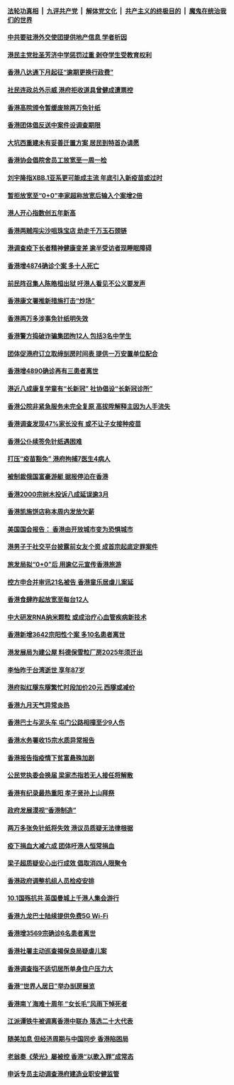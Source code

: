 ####  [法轮功真相](../../../../basic/blob/master/README.md?t=10130531) &nbsp;|&nbsp; [九评共产党](../../../../9ping.md/blob/master/README.md?t=10130531) &nbsp;|&nbsp; [解体党文化](../../../../jtdwh.md/blob/master/README.md?t=10130531)  &nbsp;|&nbsp; [共产主义的终极目的](../../../../gczydzjmd.md/blob/master/README.md?t=10130531) &nbsp;|&nbsp; [魔鬼在统治我们的世界](../../../../mgztzwmdsj.md/blob/master/README.md?t=10130531) 

#### [中共要驻港外交使团提供地产信息 学者析因](../pages/nsc415/n13843453.md?t=10130531) 

#### [港民主党批圣芳济中学惩罚过重 剥夺学生受教育权利](../pages/nsc415/n13843489.md?t=10130531) 

#### [香港八达通下月起征“逾期更换行政费”](../pages/nsc415/n13843487.md?t=10130531) 

#### [社民连政总外示威 港府拒收道具曾健成遭票控](../pages/nsc415/n13843466.md?t=10130531) 

#### [香港高院颁令暂缓废除两万免针纸](../pages/nsc415/n13843458.md?t=10130531) 

#### [香港团体倡反送中案件设调查期限](../pages/nsc415/n13843452.md?t=10130531) 

#### [大坑西重建未有妥善迁置方案 居民到特首办请愿](../pages/nsc415/n13843448.md?t=10130531) 

#### [香港协会倡院舍员工放宽至一周一检](../pages/nsc415/n13843438.md?t=10130531) 

#### [刘宇隆指XBB.1亚系更可能成主流 年底引入新疫苗或过时](../pages/nsc415/n13843434.md?t=10130531) 

#### [暂拒放宽至“0+0”李家超称放宽后输入个案增2倍](../pages/nsc415/n13843422.md?t=10130531) 

#### [港人开心指数创五年新高](../pages/nsc415/n13842764.md?t=10130531) 

#### [香港两贼闯尖沙咀珠宝店 劫走千万玉石颈链](../pages/nsc415/n13842759.md?t=10130531) 

#### [港调查疫下长者精神健康变差 逾半受访者现睡眠障碍](../pages/nsc415/n13842757.md?t=10130531) 

#### [香港增4874确诊个案 多十人死亡](../pages/nsc415/n13842754.md?t=10130531) 

#### [前民阵召集人陈皓桓出狱 吁港人看见不公义要发声](../pages/nsc415/n13842753.md?t=10130531) 

#### [香港康文署推新措施打击“炒场”](../pages/nsc415/n13842747.md?t=10130531) 

#### [香港两万多涉事免针纸明失效](../pages/nsc415/n13842724.md?t=10130531) 

#### [香港警方捣破诈骗集团拘12人 包括3名中学生](../pages/nsc415/n13842085.md?t=10130531) 

#### [团体促港府订立取缔㓥房时间表 提供一万安置单位配合](../pages/nsc415/n13842080.md?t=10130531) 

#### [香港增4890确诊再有三患者离世](../pages/nsc415/n13842072.md?t=10130531) 

#### [港近八成康复学童有“长新冠” 社协倡设“长新冠诊所”](../pages/nsc415/n13842064.md?t=10130531) 

#### [香港公院非紧急服务未完全复原 高拔陞解释主因为人手流失](../pages/nsc415/n13842059.md?t=10130531) 

#### [香港调查发现47%家长没有 或不让子女接种疫苗](../pages/nsc415/n13842047.md?t=10130531) 

#### [香港公仆续签免针纸遇困难](../pages/nsc415/n13842030.md?t=10130531) 

#### [打压“疫苗豁免” 港府拘捕7医生4病人](../pages/nsc415/n13841603.md?t=10130531) 

#### [被制裁俄国富豪游艇 据报停泊在香港](../pages/nsc415/n13840481.md?t=10130531) 

#### [香港2000宗树木投诉八成延误逾3月](../pages/nsc415/n13840476.md?t=10130531) 

#### [香港凯施饼店称本周内发放欠薪](../pages/nsc415/n13840470.md?t=10130531) 

#### [美国国会报告： 香港由开放城市变为恐惧城市](../pages/nsc415/n13840460.md?t=10130531) 

#### [港男子于社交平台披露前女友个资 成首宗起底定罪案件](../pages/nsc415/n13840451.md?t=10130531) 

#### [旅发局拟“0+0”后 用逾亿元宣传香港旅游](../pages/nsc415/n13840450.md?t=10130531) 

#### [控方申合并审讯21名被告 香港童乐居虐儿案延](../pages/nsc415/n13840443.md?t=10130531) 

#### [香港食肆昨起放宽至每台12人](../pages/nsc415/n13840434.md?t=10130531) 

#### [中大研发RNA纳米颗粒 或成治疗心血管疾病新技术](../pages/nsc415/n13839778.md?t=10130531) 

#### [香港新增3642宗阳性个案 多10名患者离世](../pages/nsc415/n13839776.md?t=10130531) 

#### [港发展局为建公屋 料德保雪粒厂房2025年须迁出](../pages/nsc415/n13839767.md?t=10130531) 

#### [李怡昨于台湾逝世 享年87岁](../pages/nsc415/n13839763.md?t=10130531) 

#### [港府拟红隧东隧繁忙时段加价20元 西隧或减价](../pages/nsc415/n13839746.md?t=10130531) 

#### [香港九月天气异常炎热](../pages/nsc415/n13839737.md?t=10130531) 

#### [香港巴士与泥头车 屯门公路相撞至少9人伤](../pages/nsc415/n13839729.md?t=10130531) 

#### [香港水务署收15宗水质异常报告](../pages/nsc415/n13839717.md?t=10130531) 

#### [香港报告指疫情下贫富悬殊加剧](../pages/nsc415/n13839696.md?t=10130531) 

#### [公民党执委会换届 梁家杰指若无人接任将解散](../pages/nsc415/n13839062.md?t=10130531) 

#### [香港有纪录最热重阳 孝子贤孙上山拜祭](../pages/nsc415/n13839059.md?t=10130531) 

#### [政府发展漠视“香港制造”](../pages/nsc415/n13839056.md?t=10130531) 

#### [两万多张免针纸将失效 港议员质疑无法律根据](../pages/nsc415/n13839054.md?t=10130531) 

#### [疫下捐血大减六成 团体吁港人恒常捐血](../pages/nsc415/n13839049.md?t=10130531) 

#### [梁子超质疑安心出行成效 倡取消四人限聚令](../pages/nsc415/n13839045.md?t=10130531) 

#### [香港政府调整机组人员检疫安排](../pages/nsc415/n13839040.md?t=10130531) 

#### [10.1国殇抗共 英国曼城上千港人集会游行](../pages/nsc415/n13838239.md?t=10130531) 

#### [香港九龙巴士陆续提供免费5G Wi-Fi](../pages/nsc415/n13837641.md?t=10130531) 

#### [香港增3569宗确诊6名患者离世](../pages/nsc415/n13837635.md?t=10130531) 

#### [香港社署主动巡查揭保良局疑虐儿案](../pages/nsc415/n13837629.md?t=10130531) 

#### [香港调查指不适切居所单身住户压力大](../pages/nsc415/n13837614.md?t=10130531) 

#### [香港“世界人居日”举办㓥房展览](../pages/nsc415/n13837588.md?t=10130531) 

#### [香港南丫海难十周年 “女长毛”风雨下悼死者](../pages/nsc415/n13837583.md?t=10130531) 

#### [江派谭铁牛被调离香港中联办 落选二十大代表](../pages/nsc415/n13837076.md?t=10130531) 

#### [随美加息 但经济周期与中国同步 香港陷困局](../pages/nsc415/n13836895.md?t=10130531) 

#### [老翁奏《荣光》屡被控 香港“以歌入罪”成常态](../pages/nsc415/n13836009.md?t=10130531) 

#### [申诉专员主动调查港府建造业职安健监管](../pages/nsc415/n13835789.md?t=10130531) 

